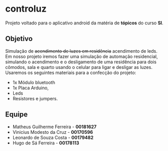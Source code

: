 # controluz
Projeto voltado para o aplicativo android da matéria de **tópicos** do curso **SI**.  
  
## Objetivo
Simulação de ~~acendimento de luzes em residência~~ acendimento de leds.  
Em nosso projeto iremos fazer uma simulação de automação residencial, simulando o
acendimento e o desligamento de uma residência para dois cômodos, sala e quarto usando
o celular para ligar e desligar as luzes. Usaremos os seguintes materiais para a confecção
do projeto:   
+ 1x Módulo bluetooth  
+ 1x Placa Arduino, 
+ Leds  
+ Resistores e jumpers.  
  
## Equipe
+ Matheus Guilherme Ferreira - **00181627**  
+ Vinicius Modesto da Cruz - **00170596**  
+ Leonardo de Souza Costa -  **00179482**
+ Hugo de Sá Ferreira -  **00178113**